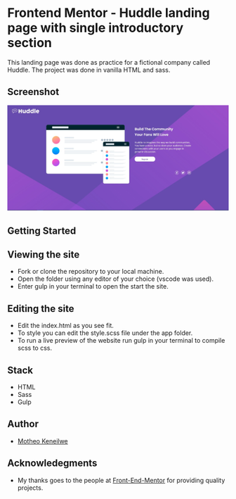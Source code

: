 # Frontend Mentor - Huddle landing page with single introductory section

This landing page was done as practice for a fictional company called Huddle. The project was done in vanilla HTML and sass.

## Screenshot

![Screenshot](./assets/huddle.jpg)

## Getting Started

## Viewing the site

- Fork or clone the repository to your local machine.
- Open the folder using any editor of your choice (vscode was used).
- Enter gulp in your terminal to open the start the site.

## Editing the site

- Edit the index.html as you see fit.
- To style you can edit the style.scss file under the app folder.
- To run a live preview of the website run gulp in your terminal to compile scss to css.

## Stack

- HTML
- Sass
- Gulp

## Author

- [Motheo Keneilwe](https://github.com/mtkrated)

## Acknowledegments

- My thanks goes to the people at [Front-End-Mentor](https://www.frontendmentor.io/solutions) for providing quality projects.
